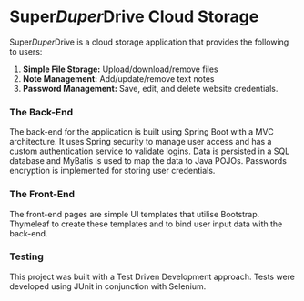 # Super*Duper*Drive Cloud Storage
Super*Duper*Drive is a cloud storage application that provides the following to users:
1. **Simple File Storage:** Upload/download/remove files
2. **Note Management:** Add/update/remove text notes
3. **Password Management:** Save, edit, and delete website credentials.  


### The Back-End
The back-end for the application is built using Spring Boot with a MVC architecture. It uses Spring security to manage user access and has a custom authentication service to validate logins. Data is persisted in a SQL database and MyBatis is used to map the data to Java POJOs. Passwords encryption is implemented for storing user credentials.

### The Front-End
The front-end pages are simple UI templates that utilise Bootstrap. Thymeleaf to create these templates and to bind user input data with the back-end.

### Testing
This project was built with a Test Driven Development approach. Tests were developed using JUnit in conjunction with Selenium.
